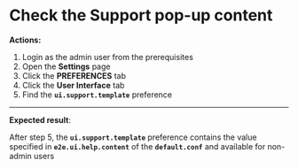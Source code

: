 # Check the Support pop-up content

**Actions:**

1. Login as the admin user from the prerequisites
2. Open the **Settings** page
3. Click the **PREFERENCES** tab
4. Click the **User Interface** tab
5. Find the **`ui.support.template`** preference

***

**Expected result**:

After step 5, the **`ui.support.template`** preference contains the value specified in **`e2e.ui.help.content`** of the **`default.conf`** and available for non-admin users
